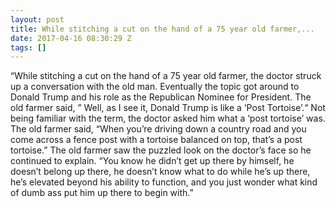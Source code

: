 ```yaml
---
layout: post
title: While stitching a cut on the hand of a 75 year old farmer,...
date: 2017-04-16 08:30:29 Z
tags: []
---
```

“While stitching a cut on the hand of a 75 year old farmer, the doctor struck up a conversation with the old man. Eventually the topic got around to Donald Trump and his role as the Republican Nominee for President. The old farmer said, ” Well, as I see it, Donald Trump is like a ‘Post Tortoise’.“ Not being familiar with the term, the doctor asked him what a ‘post tortoise’ was. The old farmer said, “When you’re driving down a country road and you come across a fence post with a tortoise balanced on top, that’s a post tortoise.” The old farmer saw the puzzled look on the doctor’s face so he continued to explain. “You know he didn’t get up there by himself, he doesn’t belong up there, he doesn’t know what to do while he’s up there, he’s elevated beyond his ability to function, and you just wonder what kind of dumb ass put him up there to begin with.”
